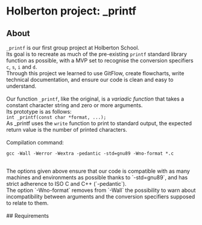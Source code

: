 # Holberton project: _printf

## About
`_printf` is our first group project at Holberton School.<br/>
Its goal is to recreate as much of the pre-existing `printf` standard library function as possible, with a MVP set to recognise the conversion specifiers `c`, `s`, `i` and `d`.<br/>
Through this project we learned to use GitFlow, create flowcharts, write technical documentation, and ensure our code is clean and easy to understand.<br/>
<br/>
Our function `_printf`, like the original, is a _variadic function_ that takes a constant character string and zero or more arguments.<br/>
Its prototype is as follows:<br/>
`int _printf(const char *format, ...);`<br/>
As _printf uses the `write` function to print to standard output, the expected return value is the number of printed characters.<br/>
<br/>
Compilation command:<br/>
```
gcc -Wall -Werror -Wextra -pedantic -std=gnu89 -Wno-format *.c
```
<br/>
The options given above ensure that our code is compatible with as many machines and environments as possible thanks to `-std=gnu89`, and has strict adherence to ISO C and C++ (`-pedantic`).<br/>The option `-Wno-format` removes from `-Wall` the possibility to warn about incompatibility between arguments and the conversion specifiers supposed to relate to them.<br/>
<br/>
## Requirements

